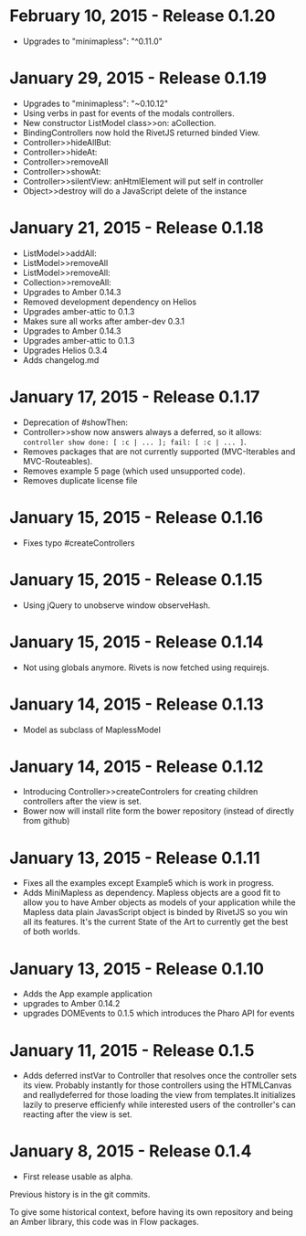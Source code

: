 February 10, 2015 - Release 0.1.20
===================================

* Upgrades to "minimapless": "^0.11.0"


January 29, 2015 - Release 0.1.19
===================================

* Upgrades to "minimapless": "~0.10.12"
* Using verbs in past for events of the modals controllers.
* New constructor ListModel class>>on: aCollection.
* BindingControllers now hold the RivetJS returned binded View.
* Controller>>hideAllBut:
* Controller>>hideAt:
* Controller>>removeAll
* Controller>>showAt:
* Controller>>silentView: anHtmlElement will put self in controller 
* Object>>destroy will do a JavaScript delete of the instance


January 21, 2015 - Release 0.1.18
===================================

* ListModel>>addAll:
* ListModel>>removeAll
* ListModel>>removeAll:
* Collection>>removeAll:
* Upgrades to Amber 0.14.3
* Removed development dependency on Helios
* Upgrades amber-attic to 0.1.3
* Makes sure all works after amber-dev 0.3.1
* Upgrades to Amber 0.14.3
* Upgrades amber-attic to 0.1.3
* Upgrades Helios 0.3.4
* Adds changelog.md

January 17, 2015 - Release 0.1.17
===================================

* Deprecation of #showThen:
* Controller>>show now answers always a deferred, so it allows: `controller show done: [ :c | ... ]; fail: [ :c | ... ]`.
* Removes packages that are not currently supported (MVC-Iterables and MVC-Routeables).
* Removes example 5 page (which used unsupported code).
* Removes duplicate license file


January 15, 2015 - Release 0.1.16
===================================

* Fixes typo #createControllers

January 15, 2015 - Release 0.1.15
===================================

* Using jQuery to unobserve window observeHash.

January 15, 2015 - Release 0.1.14
===================================

* Not using globals anymore. Rivets is now fetched using requirejs.

January 14, 2015 - Release 0.1.13
===================================

* Model as subclass of MaplessModel

January 14, 2015 - Release 0.1.12
===================================

* Introducing Controller>>createControlers for creating children controllers after the view is set.
* Bower now will install rlite form the bower repository (instead of directly from github)

January 13, 2015 - Release 0.1.11
===================================

* Fixes all the examples except Example5 which is work in progress.
* Adds MiniMapless as dependency. Mapless objects are a good fit to allow you to have Amber objects as models of your application while the Mapless data plain JavasScript object is binded by RivetJS so you win all its features. It's the current State of the Art to currently get the best of both worlds.

January 13, 2015 - Release 0.1.10
===================================

* Adds the App example application
* upgrades to Amber 0.14.2
* upgrades DOMEvents to 0.1.5 which introduces the Pharo API for events


January 11, 2015 - Release 0.1.5
===================================

* Adds deferred instVar to Controller that resolves once the controller sets its view. Probably instantly for those controllers using the HTMLCanvas and reallydeferred for those loading the view from templates.It initializes lazily to preserve efficienfy while interested users of the controller's can reacting after the view is set.

January 8, 2015 - Release 0.1.4
===================================

* First release usable as alpha.

Previous history is in the git commits.

To give some historical context, before having its own repository and being an Amber library, this code was in Flow packages.